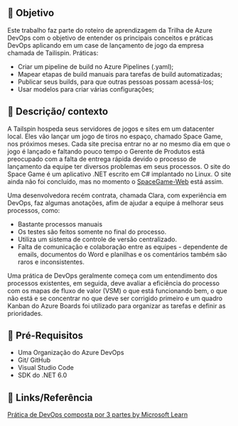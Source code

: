 ## :dart: Objetivo
Este trabalho faz parte do roteiro de aprendizagem da Trilha de Azure DevOps com o objetivo de entender os principais conceitos e práticas DevOps aplicando em um case de lançamento de jogo da empresa chamada de Tailispin. Práticas: 
- Criar um pipeline de build no Azure Pipelines (.yaml);
- Mapear etapas de build manuais para tarefas de build automatizadas;
- Publicar seus builds, para que outras pessoas possam acessá-los;
- Usar modelos para criar várias configurações;

## :pushpin: Descrição/ contexto
A Tailspin hospeda seus servidores de jogos e sites em um datacenter local. Eles vão lançar um jogo de tiros no espaço, chamado Space Game, nos próximos meses. Cada site precisa entrar no ar no mesmo dia em que o jogo é lançado e faltando pouco tempo o Gerente de Produtos está preocupado com a falta de entrega rápida devido o processo de lançamento da equipe ter diversos problemas em seus processos. O site do Space Game é um aplicativo .NET escrito em C# implantado no Linux. O site ainda não foi concluído, mas no momento o [SpaceGame-Web](https://tailspin-spacegame-web.azurewebsites.net/) está assim.

Uma desenvolvedora recém contrata, chamada Clara, com experiência em DevOps, faz algumas anotações, afim de ajudar a equipe á melhorar seus processos, como:
- Bastante processos manuais
- Os testes são  feitos somente no final do processo.
- Utiliza um sistema de controle de versão centralizado.
- Falta de comunicação e colaboração entre as equipes - dependente de emails, documentos do Word e planilhas e os comentários também são raros e inconsistentes.

Uma prática de DevOps geralmente começa com um entendimento dos processos existentes, em seguida, deve avaliar a eficiência do processo com os mapas de fluxo de valor (VSM) o que está funcionando bem, o que não está e se concentrar no que deve ser corrigido primeiro e um quadro Kanban do Azure Boards foi utilizado para organizar as tarefas e definir as prioridades.


## :triangular_flag_on_post: Pré-Requisitos
- Uma Organização do Azure DevOps
- Git/ GitHub
- Visual Studio Code
- SDK do .NET 6.0

## :link: Links/Referência
[Prática de DevOps composta por 3 partes by Microsoft Learn](https://learn.microsoft.com/pt-br/training/paths/evolve-your-devops-practices/)
